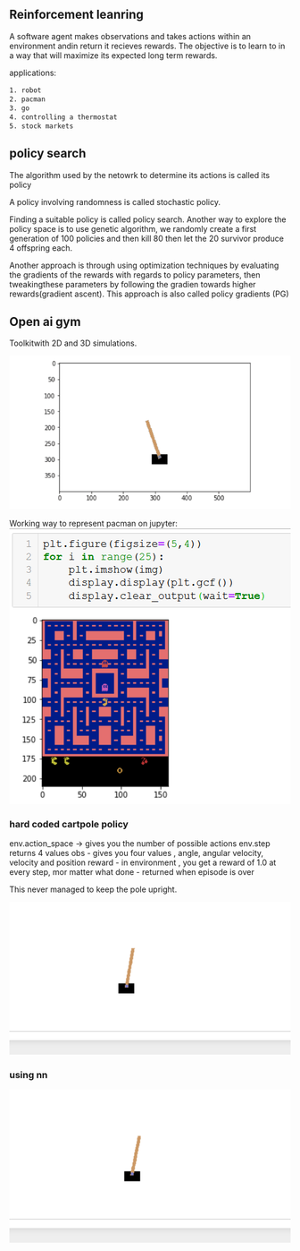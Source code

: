 ## Reinforcement leanring

A software agent makes observations and takes actions within an environment  andin return it recieves rewards. The objective is to learn to in a way that will maximize its expected long term rewards.

applications:

    1. robot
    2. pacman
    3. go
    4. controlling a thermostat
    5. stock markets

## policy search 
The algorithm used by the netowrk to determine its actions is called its policy

A policy involving randomness is called stochastic policy.

Finding a suitable policy is called policy search. Another way to explore the policy space is to use genetic algorithm, we randomly create a first generation of 100 policies and then kill 80 then let the 20 survivor produce 4 offspring each. 

Another approach is through using optimization techniques by evaluating the gradients of the rewards with regards to policy parameters, then tweakingthese parameters by following the gradien towards higher rewards(gradient ascent). This approach is also called policy gradients (PG) 

## Open ai gym

Toolkitwith 2D and 3D simulations.

![](cartpole.gif)

Working way to represent pacman on jupyter:
![](pacman.png)

### hard coded cartpole policy

env.action_space -> gives you the number of possible actions
env.step returns 4 values
obs - gives you four values , angle, angular velocity, velocity and position
reward - in environment , you get a reward of 1.0 at every step, mor matter what
done - returned when episode is over

This never managed to keep the pole upright.


![](hard_coded.gif)

### using nn


![](short_failed_nn.gif)